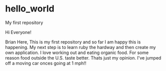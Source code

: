# hello_world
My first repository

Hi Everyone!

Brian Here, This is my first repository and so far I am happy this is happening. My next step is to learn ruby the hardway and then create my own application. I love working out and eating organic food. For some reason food outside the U.S. taste better. Thats just my opinion. I've jumped off a moving car onces going at 1 mph!!
